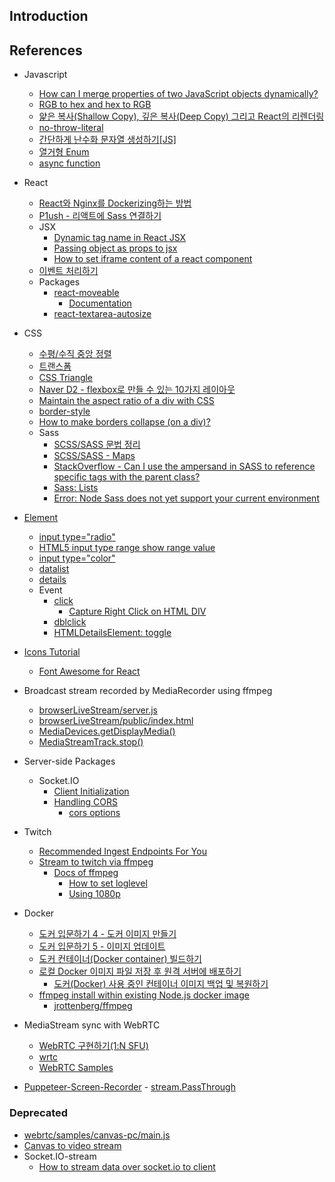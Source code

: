 ## Introduction

## References

-   Javascript
    -   [How can I merge properties of two JavaScript objects dynamically?](https://stackoverflow.com/questions/171251/how-can-i-merge-properties-of-two-javascript-objects-dynamically)
    -   [RGB to hex and hex to RGB](https://stackoverflow.com/questions/5623838/rgb-to-hex-and-hex-to-rgb)
    -   [얉은 복사(Shallow Copy), 깊은 복사(Deep Copy) 그리고 React의 리렌더링](https://velog.io/@jellybrown/ReactJS-얉은-복사Shallow-Copy-깊은-복사Deep-Copy-그리고-React의-리렌더링)
    -   [no-throw-literal](https://eslint.org/docs/latest/rules/no-throw-literal)
    -   [간단하게 난수화 문자열 생성하기[JS]](https://velog.io/@awesomelon/간단하게-난수화-문자열-생성하기)
    -   [열거형 Enum](https://sewonzzang.tistory.com/28)
    -   [async function](https://developer.mozilla.org/ko/docs/Web/JavaScript/Reference/Statements/async_function)
-   React
    -   [React와 Nginx를 Dockerizing하는 방법](https://codechacha.com/ko/dockerizing-react-with-nginx/)
    -   [P1ush - 리액트에 Sass 연결하기](https://velog.io/@sky/React-%EB%A6%AC%EC%95%A1%ED%8A%B8%EC%97%90-Sass-%EC%97%B0%EA%B2%B0%ED%95%98%EA%B8%B0)
    -   JSX
        -   [Dynamic tag name in React JSX](https://stackoverflow.com/questions/33471880/dynamic-tag-name-in-react-jsx)
        -   [Passing object as props to jsx](https://stackoverflow.com/questions/49081549/passing-object-as-props-to-jsx)
        -   [How to set iframe content of a react component](https://stackoverflow.com/questions/34743264/how-to-set-iframe-content-of-a-react-component)
    -   [이벤트 처리하기](https://ko.reactjs.org/docs/handling-events.html)
    -   Packages
        -   [react-moveable](https://www.npmjs.com/package/@voyagerx/react-moveable)
            -   [Documentation](https://daybrush.com/moveable/release/latest/doc/index.html)
        -   [react-textarea-autosize](https://www.npmjs.com/package/react-textarea-autosize)
-   CSS
    -   [수평/수직 중앙 정렬](https://poiemaweb.com/css3-centering)
    -   [트랜스폼](https://poiemaweb.com/css3-transform)
    -   [CSS Triangle](https://css-tricks.com/snippets/css/css-triangle/)
    -   [Naver D2 - flexbox로 만들 수 있는 10가지 레이아웃](https://d2.naver.com/helloworld/8540176)
    -   [Maintain the aspect ratio of a div with CSS](https://stackoverflow.com/questions/1495407/maintain-the-aspect-ratio-of-a-div-with-css)
    -   [border-style](https://developer.mozilla.org/ko/docs/Web/CSS/border-style)
    -   [How to make borders collapse (on a div)?](https://stackoverflow.com/questions/17915865/how-to-make-borders-collapse-on-a-div)
    -   Sass
        -   [SCSS/SASS 문법 정리](https://soooprmx.com/scsssass-%eb%ac%b8%eb%b2%95-%ec%a0%95%eb%a6%ac/)
        -   [SCSS/SASS - Maps](https://sass-lang.com/documentation/values/maps)
        -   [StackOverflow - Can I use the ampersand in SASS to reference specific tags with the parent class?](https://stackoverflow.com/questions/15796380/can-i-use-the-ampersand-in-sass-to-reference-specific-tags-with-the-parent-class)
        -   [Sass: Lists](https://sass-lang.com/documentation/values/lists)
        -   [Error: Node Sass does not yet support your current environment](https://jolly-sally.tistory.com/43)
-   [Element](https://developer.mozilla.org/ko/docs/Web/HTML/Element)
    -   [input type="radio"](https://developer.mozilla.org/ko/docs/Web/HTML/Element/Input/radio)
    -   [HTML5 input type range show range value](https://stackoverflow.com/questions/10004723/html5-input-type-range-show-range-value)
    -   [input type="color"](https://developer.mozilla.org/en-US/docs/Web/HTML/Element/input/color)
    -   [datalist](https://developer.mozilla.org/ko/docs/Web/HTML/Element/datalist)
    -   [details](https://developer.mozilla.org/ko/docs/Web/HTML/Element/details)
    -   Event
        -   [click](https://developer.mozilla.org/ko/docs/Web/API/Element/click_event)
            -   [Capture Right Click on HTML DIV](https://stackoverflow.com/questions/1093065/capture-right-click-on-html-div)
        -   [dblclick](https://developer.mozilla.org/en-US/docs/Web/API/Element/dblclick_event)
        -   [HTMLDetailsElement: toggle](https://developer.mozilla.org/en-US/docs/Web/API/HTMLDetailsElement/toggle_event)
-   [Icons Tutorial](https://www.w3schools.com/icons/default.asp)
    -   [Font Awesome for React](https://fontawesome.com/v5/docs/web/use-with/react)
-   Broadcast stream recorded by MediaRecorder using ffmpeg
    -   [browserLiveStream/server.js](https://github.com/apivideo/browserLiveStream/blob/master/server.js)
    -   [browserLiveStream/public/index.html](https://github.com/apivideo/browserLiveStream/blob/master/public/index.html)
    -   [MediaDevices.getDisplayMedia()](https://developer.mozilla.org/en-US/docs/Web/API/MediaDevices/getDisplayMedia)
    -   [MediaStreamTrack.stop()](https://developer.mozilla.org/ko/docs/Web/API/MediaStreamTrack/stop)
-   Server-side Packages
    -   Socket.IO
        -   [Client Initialization](https://socket.io/docs/v4/client-initialization/)
        -   [Handling CORS](https://socket.io/docs/v3/handling-cors/)
            -   [cors options](https://github.com/expressjs/cors#configuration-options)
-   Twitch
    -   [Recommended Ingest Endpoints For You](https://stream.twitch.tv/ingests/)
    -   [Stream to twitch via ffmpeg](https://discuss.dev.twitch.tv/t/stream-to-twitch-via-ffmpeg/27879)
        -   [Docs of ffmpeg](https://ffmpeg.org/ffmpeg.html)
            -   [How to set loglevel](https://stackoverflow.com/questions/35169650/differentiate-between-error-and-standard-terminal-log-with-ffmpeg-nodejs)
            -   [Using 1080p](https://video.stackexchange.com/questions/14907/how-to-downsample-4k-to-1080p-using-ffmpeg-while-maintaining-the-quality)
-   Docker
    -   [도커 입문하기 4 - 도커 이미지 만들기](https://code-masterjung.tistory.com/133)
    -   [도커 입문하기 5 - 이미지 업데이트](https://code-masterjung.tistory.com/134)
    -   [도커 컨테이너(Docker container) 빌드하기](https://devlos.tistory.com/28)
    -   [로컬 Docker 이미지 파일 저장 후 원격 서버에 배포하기](https://hwanlee.tistory.com/18)
        -   [도커(Docker) 사용 중인 컨테이너 이미지 백업 및 복원하기](https://m.blog.naver.com/chandong83/221006388637)
    -   [ffmpeg install within existing Node.js docker image](https://stackoverflow.com/questions/50693091/ffmpeg-install-within-existing-node-js-docker-image)
        -   [jrottenberg/ffmpeg](https://hub.docker.com/r/jrottenberg/ffmpeg)
-   MediaStream sync with WebRTC

    -   [WebRTC 구현하기(1:N SFU)](https://millo-l.github.io/WebRTC-%EA%B5%AC%ED%98%84%ED%95%98%EA%B8%B0-1-N-SFU/)
    -   [wrtc](https://www.npmjs.com/package/wrtc)
    -   [WebRTC Samples](https://webrtc.github.io/samples/)

-   [Puppeteer-Screen-Recorder](https://github.com/prasanaworld/puppeteer-screen-recorder) - [stream.PassThrough](https://nodejs.org/api/stream.html#stream_class_stream_passthrough)

### Deprecated

-   [webrtc/samples/canvas-pc/main.js](https://github.com/webrtc/samples/blob/gh-pages/src/content/capture/canvas-pc/js/main.js)
-   [Canvas to video stream](https://webrtc.github.io/samples/src/content/capture/canvas-video/)
-   Socket.IO-stream
    -   [How to stream data over socket.io to client](https://stackoverflow.com/questions/48627210/how-to-stream-data-over-socket-io-to-client)
